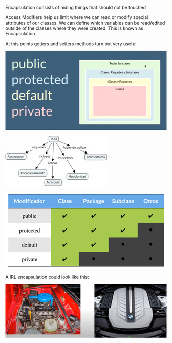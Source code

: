 Encapsulation consists of hiding things that should not be touched

Access Modifiers help us limit where we can read or modify special attributes of our classes. We can define which variables can be read/edited outside of the classes where they were created. This is known as Encapsulation.

At this points getters and setters methods turn out very useful

![encapsulation](/6encapsulation/encapsulation.png)

![poo](/6encapsulation/poo.png)

![encapsulamiento](/6encapsulation/encapsulamiento.png)

A IRL encapsulation could look like this:

![irl_encap](/6encapsulation/encapsulation_car.png)
